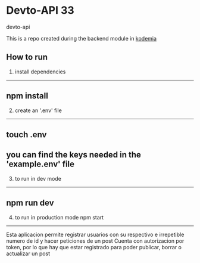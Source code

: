 # Devto-API 33
devto-api

This is a repo created during the backend module in [kodemia](https://kodemia.mx)

## How to run

1. install dependencies
---
npm install
---
2. create an '.env' file
---
touch .env
---
you can find the keys needed in the 'example.env' file
---
3. to run in dev mode
---
npm run dev
---
4. to run in production mode
npm start
---
Esta aplicacion permite registrar usuarios con su respectivo e irrepetible numero de id y hacer peticiones de un post
Cuenta con autorizacion por token, por lo que hay que estar registrado para poder publicar, borrar o actualizar un post